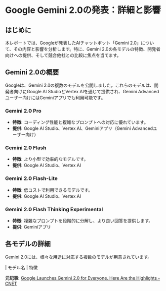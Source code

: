 # Google Gemini 2.0の発表：詳細と影響

## はじめに

本レポートでは、Googleが発表したAIチャットボット「Gemini 2.0」について、その内容と影響を分析します。特に、Gemini 2.0の各モデルの特徴、開発者向けへの提供、そして競合他社との比較に焦点を当てます。

## Gemini 2.0の概要

Googleは、Gemini 2.0の複数のモデルを公開しました。これらのモデルは、開発者向けにGoogle AI StudioとVertex AIを通じて提供され、Gemini Advancedユーザー向けにはGeminiアプリでも利用可能です。

### Gemini 2.0 Pro

* **特徴:** コーディング性能と複雑なプロンプトへの対応に優れています。
* **提供:** Google AI Studio、Vertex AI、Geminiアプリ（Gemini Advancedユーザー向け）

### Gemini 2.0 Flash

* **特徴:** より小型で効率的なモデルです。
* **提供:** Google AI Studio、Vertex AI

### Gemini 2.0 Flash-Lite

* **特徴:** 低コストで利用できるモデルです。
* **提供:** Google AI Studio、Vertex AI

### Gemini 2.0 Flash Thinking Experimental

* **特徴:** 複雑なプロンプトを段階的に分解し、より良い回答を提供します。
* **提供:** Geminiアプリ

## 各モデルの詳細

Gemini 2.0には、様々な用途に対応する複数のモデルが用意されています。

| モデル名 | 特徴 

**元記事:** [Google Launches Gemini 2.0 for Everyone. Here Are the Highlights - CNET](https://www.cnet.com/tech/services-and-software/google-launches-gemini-2-0-for-everyone-here-are-the-highlights/)